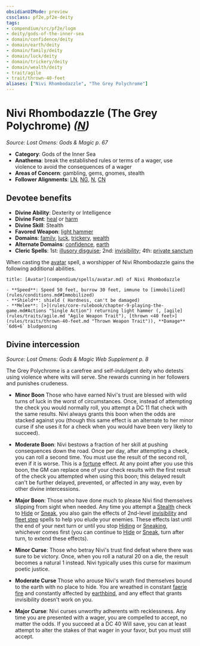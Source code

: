 ```yaml
---
obsidianUIMode: preview
cssclass: pf2e,pf2e-deity
tags:
- compendium/src/pf2e/logm
- deity/gods-of-the-inner-sea
- domain/confidence/deity
- domain/earth/deity
- domain/family/deity
- domain/luck/deity
- domain/trickery/deity
- domain/wealth/deity
- trait/agile
- trait/thrown-40-feet
aliases: ["Nivi Rhombodazzle", "The Grey Polychrome"]
---
```

# Nivi Rhombodazzle (The Grey Polychrome) *([N](rules/traits/n-b1.md "Neutral Alignment Trait"))*  
*Source: Lost Omens: Gods & Magic p. 67*  

- **Category**: Gods of the Inner Sea
- **Anathema**: break the established rules or terms of a wager, use violence to avoid the consequences of a wager
- **Areas of Concern**: gambling, gems, gnomes, stealth
- **Follower Alignments**: [LN](rules/traits/ln-b1.md "Lawful Neutral Alignment Trait"), [NG](rules/traits/ng-b1.md "Neutral Good Alignment Trait"), [N](rules/traits/n-b1.md "Neutral Alignment Trait"), [CN](rules/traits/cn-b1.md "Chaotic Neutral Alignment Trait")

## Devotee benefits

- **Divine Ability**: Dexterity or Intelligence
- **Divine Font**: [heal](heal.md) or [harm](harm.md)
- **Divine Skill**: Stealth
- **Favored Weapon**: [light hammer](light-hammer.md)
- **Domains**: [family](Reference/Compendium/Setting/domains.md#Family), [luck](Reference/Compendium/Setting/domains.md#Luck), [trickery](Reference/Compendium/Setting/domains.md#Trickery), [wealth](Reference/Compendium/Setting/domains.md#Wealth)
- **Alternate Domains**: [confidence](Reference/Compendium/Setting/domains.md#Confidence), [earth](Reference/Compendium/Setting/domains.md#Earth)
- **Cleric Spells**: 1st: [illusory disguise](illusory-disguise.md); 2nd: [invisibility](Reference/Compendium/Spells/invisibility.md); 4th: [private sanctum](private-sanctum.md)

When casting the [avatar](avatar.md) spell, a worshipper of Nivi Rhombodazzle gains the following additional abilities.

```ad-embed-avatar
title: [Avatar](compendium/spells/avatar.md) of Nivi Rhombodazzle

- **Speed**: Speed 50 feet, burrow 30 feet, immune to [immobilized](rules/conditions.md#Immobilized)
- **Shield**: shield ( Hardness, can't be damaged)
- **Melee**: [>](rules/core-rulebook/chapter-9-playing-the-game.md#Actions "Single Action") returning light hammer (, [agile](rules/traits/agile.md "Agile Weapon Trait"), [thrown <40 feet>](rules/traits/thrown-40-feet.md "Thrown Weapon Trait")), **Damage** `6d6+6` bludgeoning 
```

## Divine intercession
*Source: Lost Omens: Gods & Magic Web Supplement p. 8*

The Grey Polychrome is a carefree and self-indulgent deity who detests using violence where wits will serve. She rewards cunning in her followers and punishes crudeness.

- **Minor Boon** Those who have earned Nivi's trust are blessed with wild turns of luck in the worst of circumstances. Once, instead of attempting the check you would normally roll, you attempt a DC 11 flat check with the same results. Nivi always grants this boon when the odds are stacked against you (though this same effect is an alternate to her minor curse if she uses it for a check when you would have been very likely to succeed).
- **Moderate Boon**: Nivi bestows a fraction of her skill at pushing consequences down the road. Once per day, after attempting a check, you can roll a second time. You must use the result of the second roll, even if it is worse. This is a [fortune](fortune.md "Fortune Effect Trait") effect. At any point after you use this boon, the GM can replace one of your check results with the first result of the check you attempted when using this boon; this delayed result can't be further delayed, prevented, or affected in any way, even by other divine intercessions.
- **Major Boon**: Those who have done much to please Nivi find themselves slipping from sight when needed. Any time you attempt a [Stealth](skills.md#Stealth) check to [Hide](Reference/Rules/Actions/hide.md) or [Sneak](sneak.md), you also gain the effects of 2nd-level [invisibility](Reference/Compendium/Spells/invisibility.md) and [fleet step](fleet-step.md) spells to help you elude your enemies. These effects last until the end of your next turn or until you stop [Hiding](Reference/Rules/Actions/hide.md) or [Sneaking](sneak.md), whichever comes first (you can continue to [Hide](Reference/Rules/Actions/hide.md) or [Sneak](sneak.md), turn after turn, to extend these effects).

- **Minor Curse**: Those who betray Nivi's trust find defeat where there was sure to be victory. Once, when you roll a natural 20 on a die, the result becomes a natural 1 instead. Nivi typically uses this curse for maximum poetic justice.
- **Moderate Curse** Those who arouse Nivi's wrath find themselves bound to the earth with no place to hide. You are wreathed in constant [faerie fire](faerie-fire.md) and constantly affected by [earthbind](earthbind.md), and any effect that grants invisibility doesn't work on you.
- **Major Curse**: Nivi curses unworthy adherents with recklessness. Any time you are presented with a wager, you are compelled to accept, no matter the odds. If you succeed at a DC 40 Will save, you can at least attempt to alter the stakes of that wager in your favor, but you must still accept.